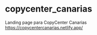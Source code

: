 # copycenter_canarias
Landing page para CopyCenter Canarias
https://copycentercanarias.netlify.app/

<p align="center" width="800">
   <img align="center" width="800" src="https://github.com/atomwhyred/copycenter_canarias/blob/main/CopyCenter%20Canarias_files/preview.jpg?raw=true />